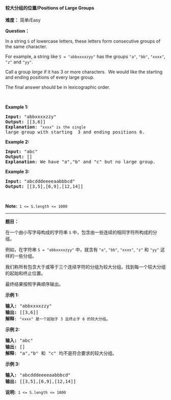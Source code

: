 #### 较大分组的位置/Positions of Large Groups
**难度：** 简单/Easy

**Question：** 

<p>In a string&nbsp;<code>S</code>&nbsp;of lowercase letters, these letters form consecutive groups of the same character.</p>

<p>For example, a string like <code>S = &quot;abbxxxxzyy&quot;</code> has the groups <code>&quot;a&quot;</code>, <code>&quot;bb&quot;</code>, <code>&quot;xxxx&quot;</code>, <code>&quot;z&quot;</code> and&nbsp;<code>&quot;yy&quot;</code>.</p>

<p>Call a group <em>large</em> if it has 3 or more characters.&nbsp; We would like the starting and ending positions of every large group.</p>

<p>The final answer should be in lexicographic order.</p>

<p>&nbsp;</p>

<p><strong>Example 1:</strong></p>

<pre>
<strong>Input: </strong>&quot;abbxxxxzzy&quot;
<strong>Output: </strong>[[3,6]]
<strong>Explanation</strong>: <code>&quot;xxxx&quot; is the single </code>large group with starting  3 and ending positions 6.
</pre>

<p><strong>Example 2:</strong></p>

<pre>
<strong>Input: </strong>&quot;abc&quot;
<strong>Output: </strong>[]
<strong>Explanation</strong>: We have &quot;a&quot;,&quot;b&quot; and &quot;c&quot; but no large group.
</pre>

<p><strong>Example 3:</strong></p>

<pre>
<strong>Input: </strong>&quot;abcdddeeeeaabbbcd&quot;
<strong>Output: </strong>[[3,5],[6,9],[12,14]]</pre>

<p>&nbsp;</p>

<p><strong>Note:&nbsp;</strong>&nbsp;<code>1 &lt;= S.length &lt;= 1000</code></p>


------

**题目：** 
<p>在一个由小写字母构成的字符串&nbsp;<code>S</code>&nbsp;中，包含由一些连续的相同字符所构成的分组。</p>

<p>例如，在字符串 <code>S = &quot;abbxxxxzyy&quot;</code>&nbsp;中，就含有 <code>&quot;a&quot;</code>, <code>&quot;bb&quot;</code>, <code>&quot;xxxx&quot;</code>, <code>&quot;z&quot;</code> 和 <code>&quot;yy&quot;</code> 这样的一些分组。</p>

<p>我们称所有包含大于或等于三个连续字符的分组为较大分组。找到每一个较大分组的起始和终止位置。</p>

<p>最终结果按照字典顺序输出。</p>

<p><strong>示例&nbsp;1:</strong></p>

<pre>
<strong>输入: </strong>&quot;abbxxxxzzy&quot;
<strong>输出: </strong>[[3,6]]
<strong>解释</strong>: <code>&quot;xxxx&quot; 是一个起始于 3 且终止于 6 的较大分组</code>。
</pre>

<p><strong>示例 2:</strong></p>

<pre>
<strong>输入: </strong>&quot;abc&quot;
<strong>输出: </strong>[]
<strong>解释</strong>: &quot;a&quot;,&quot;b&quot; 和 &quot;c&quot; 均不是符合要求的较大分组。
</pre>

<p><strong>示例 3:</strong></p>

<pre>
<strong>输入: </strong>&quot;abcdddeeeeaabbbcd&quot;
<strong>输出: </strong>[[3,5],[6,9],[12,14]]</pre>

<p><strong>说明:&nbsp;</strong>&nbsp;<code>1 &lt;= S.length &lt;= 1000</code></p>

